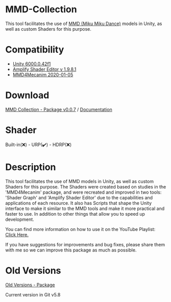 # MMD-Collection
This tool facilitates the use of [MMD (Miku Miku Dance)](https://learnmmd.com/downloads/) models in Unity, as well as custom Shaders for this purpose. 

# Compatibility
- [Unity 6000.0.42f1](https://unity.com/pt/releases/editor/whats-new/6000.0.42)
- [Amplify Shader Editor v 1.9.8.1](https://assetstore.unity.com/packages/tools/visual-scripting/amplify-shader-editor-68570)
- [MMD4Mecanim 2020-01-05](https://stereoarts.jp/)

# Download

[MMD Collection - Package v0.0.7](https://drive.google.com/file/d/1MWGqp4RGjFy7MpK2cSHeExdY1KW8_amj/view?usp=drive_link)
 / 
[Documentation](https://drive.google.com/file/d/1b57xESSD2MgVusDFmEDSg0pc7HsACUXn/view?usp=drive_link)

# Shader

Built-in(❌) - URP(✔️) - HDRP(❌)

# Description

This tool facilitates the use of MMD models in Unity, as well as custom Shaders for this purpose.
The Shaders were created based on studies in the 'MMD4Mecanim' package, and were recreated and improved in two tools: 'Shader Graph' and 'Amplify Shader Editor' due to the capabilities and applications of each resource.
It also has Scripts that shape the Unity interface to make it similar to the MMD tools and make it more practical and faster to use. In addition to other things that allow you to speed up development.

You can find more information on how to use it on the YouTube Playlist: [Click Here.](https://youtube.com/playlist?list=PL5hnfx09yM4IWSWveW0NKCfX1Anec4dw7&si=GZeV6Jm0JcsiMCxo)

If you have suggestions for improvements and bug fixes, please share them with me so we can improve this package as much as possible.

# Old Versions
[Old Versions - Package](https://drive.google.com/drive/folders/19pbcDSKguJPxQJnT9euMLY83m2MjU8hO?usp=drive_link)

Current version in Git v5.8